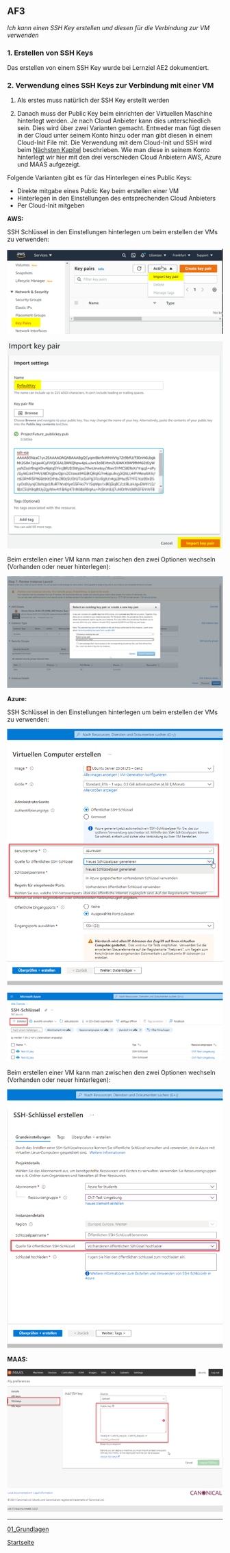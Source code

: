## AF3
*Ich kann einen SSH Key erstellen und diesen für die Verbindung zur VM verwenden*

### 1. Erstellen von SSH Keys
Das erstellen von einem SSH Key wurde bei Lernziel AE2 dokumentiert.

### 2. Verwendung eines SSH Keys zur Verbindung mit einer VM
1. Als erstes muss natürlich der SSH Key erstellt werden

2. Danach muss der Public Key beim einrichten der Virtuellen Maschine hinterlegt werden. Je nach Cloud Anbieter kann dies unterschiedlich sein. Dies wird über zwei Varianten gemacht. Entweder man fügt diesen in der Cloud unter seinem Konto hinzu oder man gibt diesen in einem Cloud-Init File mit. Die Verwendung mit dem Cloud-Init und SSH wird beim [Nächsten Kapitel](https://github.com/ask-yo-girl-about-me/Project-Future/tree/main/02_Automatisierung) beschrieben. Wie man diese in seinem Konto hinterlegt wir hier mit den drei verschieden Cloud Anbietern AWS, Azure und MAAS aufgezeigt.

Folgende Varianten gibt es für das Hinterlegen eines Public Keys:
- Direkte mitgabe eines Public Key beim erstellen einer VM
- Hinterlegen in den Einstellungen des entsprechenden Cloud Anbieters
- Per Cloud-Init mitgeben

**AWS:**

SSH Schlüssel in den Einstellungen hinterlegen um beim erstellen der VMs zu verwenden:

![AF3_1](../00_Allgemein/images/01_Grundlage/AF3_1.png)

![AF3_2](../00_Allgemein/images/01_Grundlage/AF3_1.2.png)

Beim erstellen einer VM kann man zwischen den zwei Optionen wechseln (Vorhanden oder neuer hinterlegen):

![AF3_3](../00_Allgemein/images/01_Grundlage/AF3_1.3.png)

**Azure:**

SSH Schlüssel in den Einstellungen hinterlegen um beim erstellen der VMs zu verwenden:

![AF3_4](../00_Allgemein/images/01_Grundlage/AF3_2.png)

![AF3_5](../00_Allgemein/images/01_Grundlage/AF3_2.2.png)

Beim erstellen einer VM kann man zwischen den zwei Optionen wechseln (Vorhanden oder neuer hinterlegen):

![AF3_6](../00_Allgemein/images/01_Grundlage/AF3_2.3.png)

**MAAS:**

![AF3_3](../00_Allgemein/images/01_Grundlage/AF3_3.png)

___

[01_Grundlagen](../01_Grundlage)

[Startseite](https://github.com/ask-yo-girl-about-me/Project-Future)
